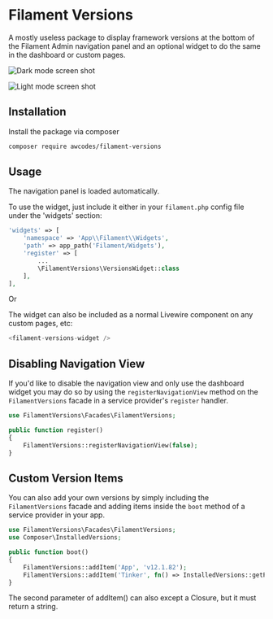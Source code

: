 # Filament Versions

A mostly useless package to display framework versions at the bottom of the Filament Admin navigation panel and an optional widget to do the same in the dashboard or custom pages.

![Dark mode screen shot](./images/screenshot-dark.png)

![Light mode screen shot](./images/screenshot-light.png)

## Installation

Install the package via composer

```bash
composer require awcodes/filament-versions
```

## Usage

The navigation panel is loaded automatically.

To use the widget, just include it either in your `filament.php` config file under the 'widgets' section:

```php
'widgets' => [
    'namespace' => 'App\\Filament\\Widgets',
    'path' => app_path('Filament/Widgets'),
    'register' => [
        ...
        \FilamentVersions\VersionsWidget::class
    ],
],
```

Or

The widget can also be included as a normal Livewire component on any custom pages, etc:

```php
<filament-versions-widget />
```

## Disabling Navigation View

If you'd like to disable the navigation view and only use the dashboard 
widget you may do so by using the `registerNavigationView` method on 
the `FilamentVersions` facade in a service provider's `register` handler.

```php
use FilamentVersions\Facades\FilamentVersions;

public function register()
{
    FilamentVersions::registerNavigationView(false);
}
```

## Custom Version Items

You can also add your own versions by simply including the 
`FilamentVersions` facade and adding items inside the `boot` method of a 
service provider in your app.

```php
use FilamentVersions\Facades\FilamentVersions;
use Composer\InstalledVersions;

public function boot()
{
    FilamentVersions::addItem('App', 'v12.1.82');
    FilamentVersions::addItem('Tinker', fn() => InstalledVersions::getPrettyVersion('laravel/tinker'));
}
```

The second parameter of addItem() can also except a Closure, but it must return a string.
